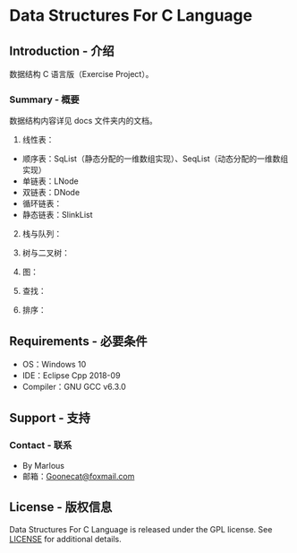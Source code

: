 # Data Structures For C Language
## Introduction - 介绍
数据结构 C 语言版（Exercise Project）。

### Summary - 概要
数据结构内容详见 docs 文件夹内的文档。

1. 线性表：
- 顺序表：SqList（静态分配的一维数组实现）、SeqList（动态分配的一维数组实现）
- 单链表：LNode
- 双链表：DNode
- 循环链表：
- 静态链表：SlinkList

2. 栈与队列：

3. 树与二叉树：

4. 图：

5. 查找：

6. 排序：


## Requirements - 必要条件
- OS：Windows 10
- IDE：Eclipse Cpp 2018-09
- Compiler：GNU GCC v6.3.0

## Support - 支持
### Contact - 联系
- By Marlous
- 邮箱：Goonecat@foxmail.com

## License - 版权信息
Data Structures For C Language is released under the GPL license. See [LICENSE](https://github.com/Marlous/Data-Structures-For-C-Language/blob/master/LICENSE) for additional details.